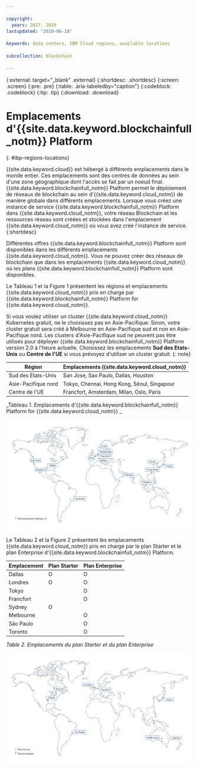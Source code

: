 ```yaml
---

copyright:
  years: 2017, 2019
lastupdated: "2019-06-18"

keywords: data centers, IBM Cloud regions, available locations

subcollection: blockchain

---
```


{:external: target="_blank" .external}
{:shortdesc: .shortdesc}
{:screen: .screen}
{:pre: .pre}
{:table: .aria-labeledby="caption"}
{:codeblock: .codeblock}
{:tip: .tip}
{:download: .download}


# Emplacements d'{{site.data.keyword.blockchainfull_notm}} Platform
{: #ibp-regions-locations}

{{site.data.keyword.cloud}} est hébergé à différents emplacements dans le monde entier. Ces emplacements sont des centres de données au sein d'une zone géographique dont l'accès se fait par un noeud final. {{site.data.keyword.blockchainfull_notm}} Platform permet le déploiement de réseaux de blockchain au sein d'{{site.data.keyword.cloud_notm}} de manière globale dans différents emplacements. Lorsque vous créez une instance de service {{site.data.keyword.blockchainfull_notm}} Platform dans {{site.data.keyword.cloud_notm}}, votre réseau Blockchain et les ressources réseau sont créées et stockées dans l'emplacement {{site.data.keyword.cloud_notm}} où vous avez créé l'instance de service.
{:shortdesc}

Différentes offres {{site.data.keyword.blockchainfull_notm}} Platform sont disponibles dans les différents emplacements {{site.data.keyword.cloud_notm}}. Vous ne pouvez créer des réseaux de blockchain que dans les emplacements {{site.data.keyword.cloud_notm}} où les plans {{site.data.keyword.blockchainfull_notm}} Platform sont disponibles.

Le Tableau 1 et la Figure 1 présentent les régions et emplacements {{site.data.keyword.cloud_notm}} pris en charge par {{site.data.keyword.blockchainfull_notm}} Platform for {{site.data.keyword.cloud_notm}}.

Si vous voulez utiliser un cluster {{site.data.keyword.cloud_notm}} Kubernetes gratuit, ne le choisissez pas en Asie-Pacifique. Sinon, votre cluster gratuit sera créé à Melbourne en Asie-Pacifique sud et non en Asie-Pacifique nord. Les clusters d'Asie-Pacifique sud ne peuvent pas être utilisés pour déployer {{site.data.keyword.blockchainfull_notm}} Platform version 2.0 à l'heure actuelle. Choisissez les emplacements **Sud des Etats-Unis** ou **Centre de l'UE** si vous prévoyez d'utiliser un cluster gratuit.
{: note}

| Région | Emplacements {{site.data.keyword.cloud_notm}} |
|--------|--------------------|
| Sud des Etats-Unis | San Jose, Sao Paulo, Dallas, Houston |
| Asie-Pacifique nord | Tokyo, Chennai, Hong Kong, Séoul, Singapour |
| Centre de l'UE | Francfort, Amsterdam, Milan, Oslo, Paris |

_Tableau 1. Emplacements d'{{site.data.keyword.blockchainfull_notm}} Platform for {{site.data.keyword.cloud_notm}} _


![Emplacements d'{{site.data.keyword.blockchainfull_notm}} Platform {{site.data.keyword.cloud_notm}}](../images/ibp_v2_regions.png "Emplacements d'{{site.data.keyword.blockchainfull_notm}} Platform {{site.data.keyword.cloud_notm}} ")


Le Tableau 2 et la Figure 2 présentent les emplacements {{site.data.keyword.cloud_notm}} pris en charge par le plan Starter et le plan Enterprise d'{{site.data.keyword.blockchainfull_notm}} Platform.

| Emplacement | Plan Starter | Plan Enterprise |
|--------|----------|----------|
| Dallas | O | O |
| Londres | O | O |
| Tokyo |  | O |
| Francfort |  | O |
| Sydney | O |  |
| Melbourne |  | O |
| São Paulo |  | O |
| Toronto |  | O |

_Table 2. Emplacements du plan Starter et du plan Enterprise_


![Emplacements du plan Starter et du plan Enterprise](../images/ibp_regions.png "{{site.data.keyword.blockchainfull_notm}} Platform - Emplacements")
